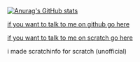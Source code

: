 [![Anurag's GitHub stats](https://github-readme-stats.vercel.app/api?username=webdev03)](https://github.com/anuraghazra/github-readme-stats)

[if you want to talk to me on github go here](https://github.com/webdev03/webdev03/discussions)

[if you want to talk to me on scratch go here](https://scratch.mit.edu/users/god286)

i made scratchinfo for scratch (unofficial)

